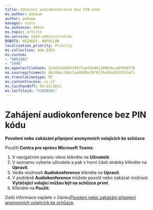 ```yaml
---
title: Zahájení audiokonference bez PIN kódu
ms.author: pebaum
author: pebaum
manager: scotv
ms.audience: Admin
ms.topic: article
ms.service: o365-administration
ROBOTS: NOINDEX, NOFOLLOW
localization_priority: Priority
ms.collection: Adm_O365
ms.custom:
- "9002882"
- "5496"
ms.openlocfilehash: 524d2b4d8475907fae18448120983bca8f696f7b
ms.sourcegitcommit: 8bc60ec34bc1e40685e3976576e04a2623f63a7c
ms.translationtype: MT
ms.contentlocale: cs-CZ
ms.lasthandoff: 04/15/2021
ms.locfileid: "51828181"
---
```

# <a name="start-an-audio-conference-without-a-pin"></a>Zahájení audiokonference bez PIN kódu

**Povolení nebo zakázání připojení anonymních volajících ke schůzce**

Použití **Centra pro správu Microsoft Teams**:

1. V navigačním panelu vlevo klikněte na **Uživatelé**.
2. V seznamu vyberte uživatele a pak v horní části stránky klikněte na **Upravit**.
3. Vedle možnosti **Audiokonference** klikněte na **Upravit**.
4. V podokně **Audiokonference** můžete povolit nebo zakázat možnost **Vytáčející volající můžou být na schůzce první**.
5. Klikněte na **Použít**.

Další informace najdete v článku[Povolení nebo zakázání připojení anonymních volajících ke schůzce](https://docs.microsoft.com/microsoftteams/start-an-audio-conference-over-the-phone-without-a-pin-in-teams).

